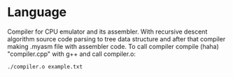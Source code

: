 # Language
Compiler for CPU emulator and its assembler. With recursive descent algorithm source code parsing to tree data structure and after that compiler making .myasm file with assembler code.
To call compiler compile (haha) "compiler.cpp" with g++ and call compiler.o:
```
./compiler.o example.txt
```
